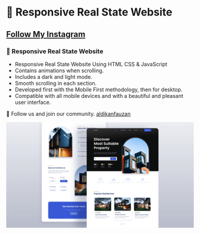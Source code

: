 # 🏡 Responsive Real State Website
## [Follow My Instagram](https://www.instagram.com/aldikanfauzan)
### 🏡 Responsive Real State Website

- Responsive Real State Website Using HTML CSS & JavaScript
- Contains animations when scrolling.
- Includes a dark and light mode.
- Smooth scrolling in each section.
- Developed first with the Mobile First methodology, then for desktop.
- Compatible with all mobile devices and with a beautiful and pleasant user interface.

💙 Follow us and join our community. [aldikanfauzan](https://www.instagram.com/aldikanfauzan)

![preview img](/preview.png)
